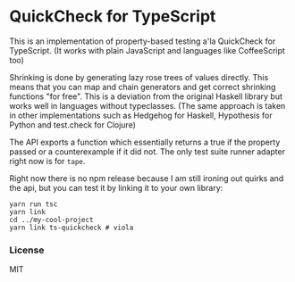 # QuickCheck for TypeScript

This is an implementation of property-based testing a'la QuickCheck for TypeScript.
(It works with plain JavaScript and languages like CoffeeScript too)

Shrinking is done by generating lazy rose trees of values directly.
This means that you can map and chain generators and get correct
shrinking functions "for free". This is a deviation from the original
Haskell library but works well in languages without typeclasses.
(The same approach is taken in other implementations
such as Hedgehog for Haskell, Hypothesis for Python and test.check for Clojure)

The API exports a function which essentially returns a true if the property
passed or a counterexample if it did not.
The only test suite runner adapter right now is for `tape`.

Right now there is no npm release because I am still ironing out
quirks and the api, but you can test it by linking it to your
own library:

```
yarn run tsc
yarn link
cd ../my-cool-project
yarn link ts-quickcheck # viola
```


### License

MIT
